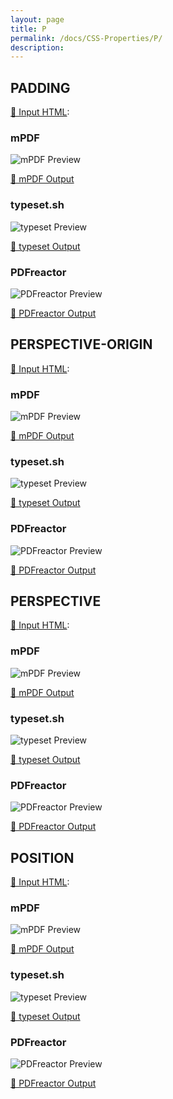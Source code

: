 ```yaml
---
layout: page
title: P
permalink: /docs/CSS-Properties/P/
description: 
---
```




## PADDING

[📄 Input HTML](/html/CSS%20Properties/P/padding.html):

### mPDF
![mPDF Preview](mpdf__html_CSS_Properties_P_padding.html.png) 

[📕 mPDF Output](mpdf__html_CSS_Properties_P_padding.html.pdf)

### typeset.sh
![typeset Preview](typeset__html_CSS_Properties_P_padding.html.png) 

[📕 typeset Output](typeset__html_CSS_Properties_P_padding.html.pdf)

### PDFreactor
![PDFreactor Preview](pdfreactor__html_CSS_Properties_P_padding.html.png) 

[📕 PDFreactor Output](pdfreactor__html_CSS_Properties_P_padding.html.pdf)

## PERSPECTIVE-ORIGIN

[📄 Input HTML](/html/CSS%20Properties/P/perspective-origin.html):

### mPDF
![mPDF Preview](mpdf__html_CSS_Properties_P_perspective-origin.html.png) 

[📕 mPDF Output](mpdf__html_CSS_Properties_P_perspective-origin.html.pdf)

### typeset.sh
![typeset Preview](typeset__html_CSS_Properties_P_perspective-origin.html.png) 

[📕 typeset Output](typeset__html_CSS_Properties_P_perspective-origin.html.pdf)

### PDFreactor
![PDFreactor Preview](pdfreactor__html_CSS_Properties_P_perspective-origin.html.png) 

[📕 PDFreactor Output](pdfreactor__html_CSS_Properties_P_perspective-origin.html.pdf)

## PERSPECTIVE

[📄 Input HTML](/html/CSS%20Properties/P/perspective.html):

### mPDF
![mPDF Preview](mpdf__html_CSS_Properties_P_perspective.html.png) 

[📕 mPDF Output](mpdf__html_CSS_Properties_P_perspective.html.pdf)

### typeset.sh
![typeset Preview](typeset__html_CSS_Properties_P_perspective.html.png) 

[📕 typeset Output](typeset__html_CSS_Properties_P_perspective.html.pdf)

### PDFreactor
![PDFreactor Preview](pdfreactor__html_CSS_Properties_P_perspective.html.png) 

[📕 PDFreactor Output](pdfreactor__html_CSS_Properties_P_perspective.html.pdf)

## POSITION

[📄 Input HTML](/html/CSS%20Properties/P/position.html):

### mPDF
![mPDF Preview](mpdf__html_CSS_Properties_P_position.html.png) 

[📕 mPDF Output](mpdf__html_CSS_Properties_P_position.html.pdf)

### typeset.sh
![typeset Preview](typeset__html_CSS_Properties_P_position.html.png) 

[📕 typeset Output](typeset__html_CSS_Properties_P_position.html.pdf)

### PDFreactor
![PDFreactor Preview](pdfreactor__html_CSS_Properties_P_position.html.png) 

[📕 PDFreactor Output](pdfreactor__html_CSS_Properties_P_position.html.pdf)


